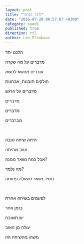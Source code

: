 ```yaml
---
layout: post
title: "לדבר לברבר"
date: "2016-07-20 08:57:07 +0300"
category: seeds
published: true
direction: rtl
author: Lee Elenbaas
---
```

הלכנו יחד

מדברים על מה שקרה

עוברים מנושא לנושא

חולקים תובנות, אבחנות

מדברים על הרגש

מדברים

מדברים

מברברים

<br>

היתה שיחה טובה

וטוב שהיתה

אבל כמה נשאר ממנה?

מה נלמד?

תמיד נשאר כשאלה פתוחה

<br>

לפעמים בשיחה אחרת

בזמן אחר

יש תשובה

עולה מן האוב

משהו מהשיחה הזו

